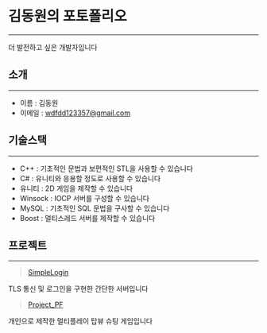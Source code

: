 # 김동원의 포토폴리오
---
더 발전하고 싶은 개발자입니다

## 소개
---
* 이름    : 김동원
* 이메일  : wdfdd123357@gmail.com

## 기술스택
---
* C++ : 기초적인 문법과 보편적인 STL을 사용할 수 있습니다
* C# : 유니티와 응용할 정도로 사용할 수 있습니다
* 유니티 : 2D 게임을 제작할 수 있습니다
* Winsock : IOCP 서버를 구성할 수 있습니다
* MySQL : 기초적인 SQL 문법을 구사할 수 있습니다
* Boost : 멀티스레드 서버를 제작할 수 있습니다

## 프로젝트
---
> [SimpleLogin](https://github.com/Yugi62/SimpleLogin)

TLS 통신 및 로그인을 구현한 간단한 서버입니다

> [Project_PF](https://github.com/Yugi62/Project_PF?tab=readme-ov-file)

개인으로 제작한 멀티플레이 탑뷰 슈팅 게임입니다
